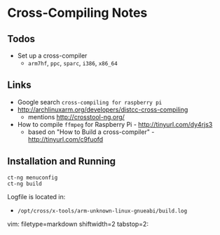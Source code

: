 # Cross-Compiling Notes #

## Todos ##
- Set up a cross-compiler
  - `arm7hf`, `ppc`, `sparc`, `i386`, `x86_64`

## Links ##
- Google search `cross-compiling for raspberry pi`
- http://archlinuxarm.org/developers/distcc-cross-compiling
  - mentions http://crosstool-ng.org/
- How to compile `ffmpeg` for Raspberry Pi - http://tinyurl.com/dy4rjs3
  - based on "How to Build a cross-compiler" - http://tinyurl.com/c9fuofd

## Installation and Running ##

    ct-ng menuconfig
    ct-ng build

Logfile is located in:
- `/opt/cross/x-tools/arm-unknown-linux-gnueabi/build.log`

vim: filetype=markdown shiftwidth=2 tabstop=2:
